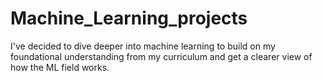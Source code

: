 # Machine_Learning_projects
I've decided to dive deeper into machine learning to build on my foundational understanding from my curriculum and get a clearer view of how the ML field works.
